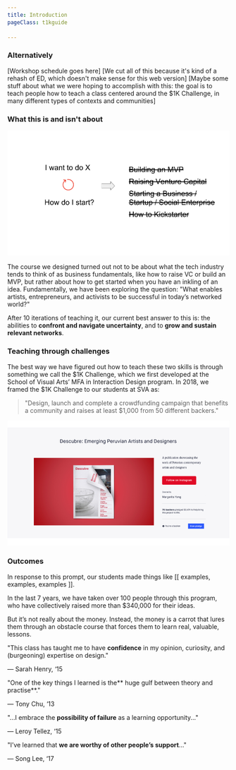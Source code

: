 ```yaml
---
title: Introduction
pageClass: t1kguide

---
```


### Alternatively

[Workshop schedule goes here]
[We cut all of this because it's kind of a rehash of ED, which doesn't make sense for this web version]
[Maybe some stuff about what we were hoping to accomplish with this: the goal is to teach people how to teach a class centered around the $1K Challenge, in many different types of contexts and communities]

### What this is and isn't about

![image alt text](./images/image_0.png)

The course we designed turned out not to be about what the tech industry tends to think of as business fundamentals, like how to raise VC or build an MVP, but rather about how to get started when you have an inkling of an idea. Fundamentally, we have been exploring the question: "What enables artists, entrepreneurs, and activists to be successful in today’s networked world?"

After 10 iterations of teaching it, our current best answer to this is: the abilities to **confront and navigate uncertainty**, and to **grow and sustain relevant networks**.

### Teaching through challenges

The best way we have figured out how to teach these two skills is through something we call the $1K Challenge, which we first developed at the School of Visual Arts’ MFA in Interaction Design program. In 2018, we framed the $1K Challenge to our students at SVA as:

> "Design, launch and complete a crowdfunding campaign that benefits a community and raises at least $1,000 from 50 different backers."

![image alt text](./images/image_1.png)

### Outcomes

In response to this prompt, our students made things like [[ examples, examples, examples ]].

In the last 7 years, we have taken over 100 people through this program, who have collectively raised more than $340,000 for their ideas.

But it’s not really about the money. Instead, the money is a carrot that lures them through an obstacle course that forces them to learn real, valuable, lessons.

"This class has taught me to have **confidence** in my opinion, curiosity, and (burgeoning) expertise on design."

— Sarah Henry, ‘15

"One of the key things I learned is the** huge gulf between theory and practise**."

— Tony Chu, ‘13

"...I embrace the **possibility of failure** as a learning opportunity..."

— Leroy Tellez, ‘15

"I’ve learned that **we are worthy of other people’s support**..."

— Song Lee, ‘17
